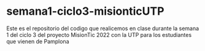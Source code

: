 # semana1-ciclo3-misionticUTP
Este es el repositorio del codigo que realicemos en clase durante la semana 1 del ciclo 3 del proyecto MisionTic 2022 con la UTP para  los estudiantes que vienen de Pamplona
